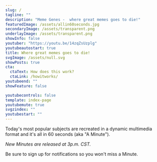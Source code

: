 ```yaml
---
slug: /
tagline: ""
description: "Meme Genes -  where great memes goes to die!"
featuredImage: /assets/allin60seconds.jpg
secondaryImage: /assets/transparent.png
underlayImage: /assets/transparent.png
showInfo: false
youtuber: "https://youtu.be/14zqZsUzplg"
youtubeautostart: true
title: Where great memes goes to die!
svgImage: /assets/null.svg
showPosts: true
cta:
  ctaText: How does this work?
  ctaLink: /howitworks/
youtubeend: ""
showFeature: false

youtubecontrols: false
template: index-page
youtubemute: true
svgzindex: ""
youtubestart: ""
---
```


Today's most popular subjects are recreated in a dynamic multimedia format and it's all in 60 seconds (aka "A Minute").

<em>New Minutes are released at 3p.m. CST.</em>

Be sure to sign up for notifications so you won't miss a Minute.